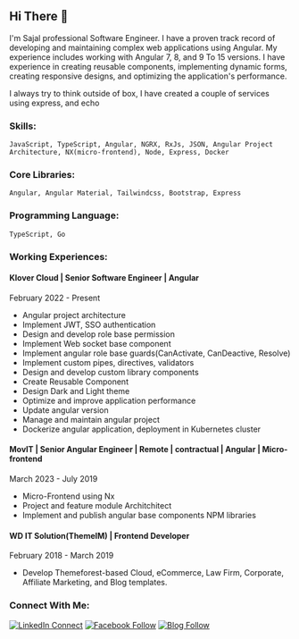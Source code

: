 ## Hi There 👋

I'm Sajal professional Software Engineer. I have a proven track record of developing and maintaining complex web applications using Angular. My experience includes working with Angular 7, 8, and 9 To 15 versions. I have experience in creating reusable components, implementing dynamic forms, creating responsive designs, and optimizing the application's performance.

I always try to think outside of box, I have created a couple of services using express, and echo

### Skills:
```
JavaScript, TypeScript, Angular, NGRX, RxJs, JSON, Angular Project Architecture, NX(micro-frontend), Node, Express, Docker
```

### Core Libraries:
 ```
 Angular, Angular Material, Tailwindcss, Bootstrap, Express
 ```

### Programming Language:
```
TypeScript, Go
```

### Working Experiences:

#### Klover Cloud | Senior Software Engineer | Angular

February 2022 - Present
  - Angular project architecture
  - Implement JWT, SSO authentication
  - Design and develop role base permission
  - Implement Web socket base component
  - Implement angular role base guards(CanActivate, CanDeactive, Resolve)
  - Implement custom pipes, directives, validators
  - Design and develop custom library components
  - Create Reusable Component
  - Design Dark and Light theme
  - Optimize and improve application performance
  - Update angular version
  - Manage and maintain angular project
  - Dockerize angular application, deployment in Kubernetes cluster

#### MovIT | Senior Angular Engineer | Remote | contractual | Angular | Micro-frontend

March 2023 - July 2019
  - Micro-Frontend using Nx
  - Project and feature module Architchitect
  - Implement and publish angular base components NPM  libraries

#### WD IT Solution(ThemeIM) | Frontend Developer

February 2018 - March 2019
  - Develop Themeforest-based Cloud, eCommerce, Law Firm, Corporate, Affiliate Marketing, and Blog templates.

### Connect With Me:
[![LinkedIn Connect](https://img.shields.io/badge/%20-Connect-black?style=for-the-badge&color=14171A&labelColor=212121&logo=linkedin&logoColor=ffffff)](https://www.linkedin.com/in/sajalmia381)
[![Facebook Follow](https://img.shields.io/badge/%20-Connect-black?style=for-the-badge&color=14171A&labelColor=1976d2&logo=facebook&logoColor=ffffff)](https://www.facebook.com/sajalmia381)
[![Blog Follow](https://img.shields.io/badge/BLOG-Follow-orange?style=for-the-badge&color=212121)](https://techincent.com)
